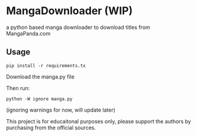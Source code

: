 # MangaDownloader (WIP)
a python based manga downloader to download titles from MangaPanda.com

## Usage
```
pip install -r requirements.tx
```
Download the manga.py file

Then run:
```
python -W ignore manga.py
```
(ignoring warnings for now, will update later)

This project is for educaitonal purposes only, please support the authors by purchasing from the official sources.

